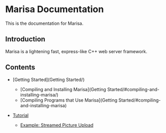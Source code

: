 # Marisa Documentation

This is the documentation for Marisa.

## Introduction

Marisa is a lightening fast, express-like C++ web server framework.

## Contents
* [Getting Started](Getting Started/)
    * [Compiling and Installing Marisa](Getting Started/#compiling-and-installing-marisa/)
    * [Compiling Programs that Use Marisa](Getting Started/#compiling-and-installing-marisa)

* [Tutorial](Tutorial/)
    * [Example: Streamed Picture Upload](Tutorial/#example-streamed-picture-upload)
